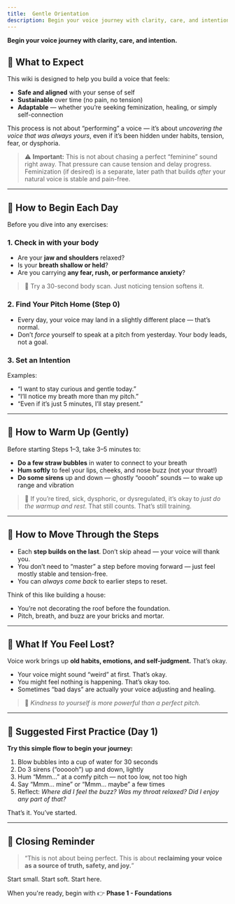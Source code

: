 ```yaml
---
title:  Gentle Orientation
description: Begin your voice journey with clarity, care, and intention.
---
```


**Begin your voice journey with clarity, care, and intention.**



## 🌿 What to Expect

This wiki is designed to help you build a voice that feels:

* **Safe and aligned** with your sense of self
* **Sustainable** over time (no pain, no tension)
* **Adaptable** — whether you’re seeking feminization, healing, or simply self-connection

This process is not about “performing” a voice — it’s about *uncovering the voice that was always yours*, even if it’s been hidden under habits, tension, fear, or dysphoria.

> ⚠️ **Important:** This is not about chasing a perfect “feminine” sound right away. That pressure can cause tension and delay progress. Feminization (if desired) is a separate, later path that builds *after* your natural voice is stable and pain-free.

---

## 🔄 How to Begin Each Day

Before you dive into any exercises:

### 1. **Check in with your body**

* Are your **jaw and shoulders** relaxed?
* Is your **breath shallow or held**?
* Are you carrying **any fear, rush, or performance anxiety**?

> 🧘 Try a 30-second body scan. Just noticing tension softens it.

### 2. **Find Your Pitch Home (Step 0)**

* Every day, your voice may land in a slightly different place — that’s normal.
* Don’t *force* yourself to speak at a pitch from yesterday. Your body leads, not a goal.

### 3. **Set an Intention**

Examples:

* “I want to stay curious and gentle today.”
* “I’ll notice my breath more than my pitch.”
* “Even if it’s just 5 minutes, I’ll stay present.”

---

## 🫧 How to Warm Up (Gently)

Before starting Steps 1–3, take 3–5 minutes to:

* **Do a few straw bubbles** in water to connect to your breath
* **Hum softly** to feel your lips, cheeks, and nose buzz (not your throat!)
* **Do some sirens** up and down — ghostly “ooooh” sounds — to wake up range and vibration

> 🌼 If you’re tired, sick, dysphoric, or dysregulated, it’s okay to *just do the warmup and rest*. That still counts. That’s still training.

---

## 🧭 How to Move Through the Steps

* Each **step builds on the last**. Don’t skip ahead — your voice will thank you.
* You don’t need to “master” a step before moving forward — just feel mostly stable and tension-free.
* You can *always come back* to earlier steps to reset.

Think of this like building a house:

* You’re not decorating the roof before the foundation.
* Pitch, breath, and buzz are your bricks and mortar.

---

## 💌 What If You Feel Lost?

Voice work brings up **old habits, emotions, and self-judgment.** That’s okay.

* Your voice might sound “weird” at first. That’s okay.
* You might feel nothing is happening. That’s okay too.
* Sometimes “bad days” are actually your voice adjusting and healing.

> 🙏 *Kindness to yourself is more powerful than a perfect pitch.*

---

## 🌟 Suggested First Practice (Day 1)

**Try this simple flow to begin your journey:**

1. Blow bubbles into a cup of water for 30 seconds
2. Do 3 sirens (“oooooh”) up and down, lightly
3. Hum “Mmm…” at a comfy pitch — not too low, not too high
4. Say “Mmm… mine” or “Mmm… maybe” a few times
5. Reflect: *Where did I feel the buzz? Was my throat relaxed? Did I enjoy any part of that?*

That’s it. You’ve started.

---

## 💭 Closing Reminder

> “This is not about being perfect.
> This is about **reclaiming your voice as a source of truth, safety, and joy.**”

Start small. Start soft. Start here.

When you're ready, begin with 👉 **Phase 1 - Foundations**
